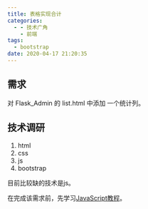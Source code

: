 ```yaml
---
title: 表格实现合计
categories:
  - - 技术广角
    - 前端
tags:
  - bootstrap
date: 2020-04-17 21:20:35
---
```


## 需求

对 Flask_Admin 的 list.html 中添加 一个统计列。

## 技术调研

1. html
2. css
3. js
4. bootstrap

目前比较缺的技术是js。

在完成该需求前，先学习[JavaScript教程](https://www.liaoxuefeng.com/wiki/1022910821149312)。
